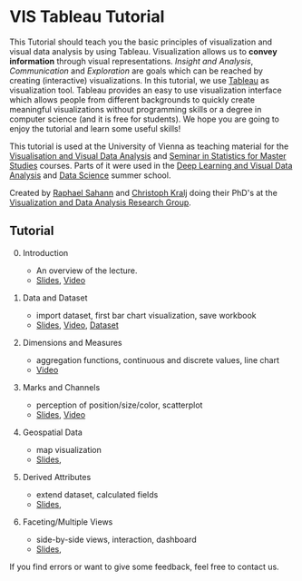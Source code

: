 # VIS Tableau Tutorial
This Tutorial should teach you the basic principles of visualization and visual data analysis by using Tableau. Visualization allows us to **convey information** through visual representations. *Insight and Analysis*, *Communication* and *Exploration* are goals which can be reached by creating (interactive) visualizations. In this tutorial, we use [Tableau](https://www.tableau.com/) as visualization tool. Tableau provides an easy to use visualization interface which allows people from different backgrounds to quickly create meaningful visualizations without programming skills or a degree in computer science (and it is free for students). We hope you are going to enjoy the tutorial and learn some useful skills!


This tutorial is used at the University of Vienna as teaching material for the [Visualisation and Visual Data Analysis](http://vda.univie.ac.at/Teaching/Vis/19w/schedule.html) and [Seminar in Statistics for Master Studies](https://ufind.univie.ac.at/en/course.html?lv=040222&semester=2020S) courses. Parts of it were used in the [Deep Learning and Visual Data Analysis](https://datascience.univie.ac.at/news-events/data-science-summer-school-uni-vienna-2018/) and [Data Science](https://datascience.univie.ac.at/news-events/detail-news/news/apply-for-data-science-summer-school-2019/?tx_news_pi1%5Bcontroller%5D=News&tx_news_pi1%5Baction%5D=detail&cHash=540a4cf17156c02bfd8de9010b16453a) summer school.

Created by [Raphael Sahann](https://ufind.univie.ac.at/de/person.html?id=48278) and [Christoph Kralj](https://ufind.univie.ac.at/de/person.html?id=58071) doing their PhD's at the [Visualization and Data Analysis Research Group](https://vda.cs.univie.ac.at/).


## Tutorial
0. Introduction
   - An overview of the lecture.
   - [Slides](pdfs/Intro.pdf), [Video](https://youtu.be/XbpDjCeJQIk)

1. Data and Dataset
   - import dataset, first bar chart visualization, save workbook
   - [Slides](pdfs/Data_and_Datasets.pdf), [Video](https://youtu.be/yaiqOr1yb3k), [Dataset](https://github.com/Christoph/Happiness-Teaching-Dataset)

2. Dimensions and Measures
   - aggregation functions, continuous and discrete values, line chart
   - [Video](https://youtu.be/CLWqJOM47ZU)

3. Marks and Channels
   - perception of position/size/color, scatterplot
   - [Slides](pdfs/Marks_Channels.pdf), [Video](https://youtu.be/nP2xlMrebt8)

4. Geospatial Data
   - map visualization
   - [Slides](pdfs/Geospatial_Data.pdf),
   <!-- - [Video](https://youtu.be/XbpDjCeJQIk) -->

5. Derived Attributes
   - extend dataset, calculated fields
   - [Slides](pdfs/Derived_Attributes.pdf),
   <!-- - [Video](https://youtu.be/XbpDjCeJQIk) -->

6. Faceting/Multiple Views
   - side-by-side views, interaction, dashboard
   - [Slides](pdfs/Faceting.pdf),
   <!-- - [Video](https://youtu.be/XbpDjCeJQIk) -->

If you find errors or want to give some feedback, feel free to contact us.